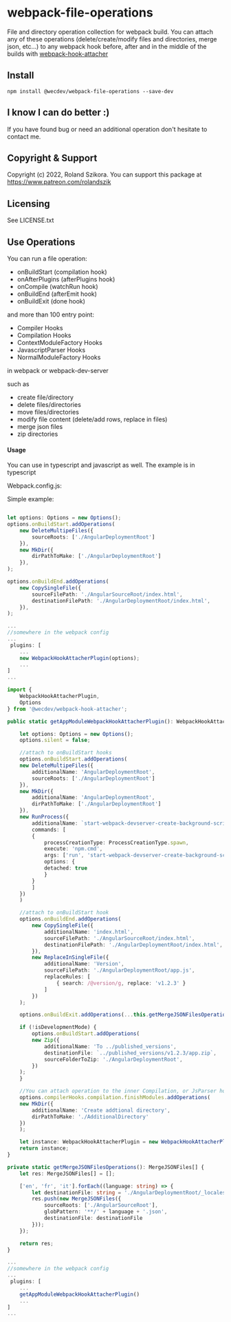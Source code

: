 # webpack-file-operations
File and directory operation collection for webpack build. You can attach any of these operations (delete/create/modify files and directories, merge json, etc...) to any webpack hook before, after and in the middle of the builds with [webpack-hook-attacher](https://www.npmjs.com/package/@wecdev/webpack-hook-attacher) 

## Install
`npm install @wecdev/webpack-file-operations --save-dev `

## I know I can do better :)
If you have found bug or need an additional operation don't hesitate to contact me.

## Copyright & Support
Copyright (c) 2022, Roland Szikora. 
You can support this package at https://www.patreon.com/rolandszik 

## Licensing
See LICENSE.txt

## Use Operations 
You can run a file operation:

- onBuildStart (compilation hook)
- onAfterPlugins (afterPlugins hook)
- onCompile (watchRun hook)
- onBuildEnd (afterEmit hook)
- onBuildExit (done hook)

and more than 100 entry point:
- Compiler Hooks
- Compilation Hooks
- ContextModuleFactory Hooks 
- JavascriptParser Hooks
- NormalModuleFactory Hooks

in webpack or webpack-dev-server 

such as 
- create file/directory
- delete files/directories
- move files/directories
- modify file content (delete/add rows, replace in files)
- merge json files
- zip directories

#### Usage
You can use in typescript and javascript as well. The example is in typescript

Webpack.config.js:

Simple example: 
```ts

let options: Options = new Options();
options.onBuildStart.addOperations(    
    new DeleteMultipeFiles({        
        sourceRoots: ['./AngularDeploymentRoot']
    }),
    new MkDir({        
        dirPathToMake: ['./AngularDeploymentRoot']
    }),
);   

options.onBuildEnd.addOperations(    
    new CopySingleFile({        
        sourceFilePath: './AngularSourceRoot/index.html',
        destinationFilePath: './AngularDeploymentRoot/index.html',
    }),
); 

...
//somewhere in the webpack config
...
 plugins: [
    ...
    new WebpackHookAttacherPlugin(options);
    ...
]
...

```

```ts
import {
    WebpackHookAttacherPlugin,
    Options    
} from '@wecdev/webpack-hook-attacher';

public static getAppModuleWebpackHookAttacherPlugin(): WebpackHookAttacherPlugin {

    let options: Options = new Options();
    options.silent = false;

    //attach to onBuildStart hooks
    options.onBuildStart.addOperations(
    new DeleteMultipeFiles({
        additionalName: 'AngularDeploymentRoot',
        sourceRoots: ['./AngularDeploymentRoot']
    }),
    new MkDir({
        additionalName: 'AngularDeploymentRoot',
        dirPathToMake: ['./AngularDeploymentRoot']
    }),
    new RunProcess({
        additionalName: `start-webpack-devserver-create-background-script`,
        commands: [
        {
            processCreationType: ProcessCreationType.spawn,
            execute: 'npm.cmd',
            args: ['run', 'start-webpack-devserver-create-background-script'],
            options: {
            detached: true
            }
        }                       
        ]
    })
    )

    //attach to onBuildStart hook
    options.onBuildEnd.addOperations(
        new CopySingleFile({
            additionalName: 'index.html',
            sourceFilePath: './AngularSourceRoot/index.html',
            destinationFilePath: './AngularDeploymentRoot/index.html',
        }),
        new ReplaceInSingleFile({
            additionalName: 'Version',
            sourceFilePath: './AngularDeploymentRoot/app.js',
            replaceRules: [
                { search: /@version/g, replace: 'v1.2.3' }
            ]
        })
    );

    options.onBuildExit.addOperations(...this.getMergeJSONFilesOperations());

    if (!isDevelopmentMode) {
        options.onBuildStart.addOperations(
        new Zip({
            additionalName: 'To ../published_versions',
            destinationFile: `../published_versions/v1.2.3/app.zip`,
            sourceFolderToZip: './AngularDeploymentRoot',
        })
    );
    }

    //You can attach operation to the inner Compilation, or JsParser hooks if those exist in the given Compiler hook
    options.compilerHooks.compilation.finishModules.addOperations(
    new MkDir({
        additionalName: 'Create addtional directory',
        dirPathToMake: './AdditionalDirectory'
    })
    );

    let instance: WebpackHookAttacherPlugin = new WebpackHookAttacherPlugin(options);
    return instance;
}

private static getMergeJSONFilesOperations(): MergeJSONFiles[] {
    let res: MergeJSONFiles[] = [];

    ['en', 'fr', 'it'].forEach((language: string) => {
        let destinationFile: string = './AngularDeploymentRoot/_locales/' + language + '.json';
        res.push(new MergeJSONFiles({
            sourceRoots: ['./AngularSourceRoot'],
            globPattern: '**/' + language + '.json',
            destinationFile: destinationFile
        }));
    });

    return res;
}

...
//somewhere in the webpack config
...
 plugins: [
    ...
    getAppModuleWebpackHookAttacherPlugin()
    ...
]
...
```
